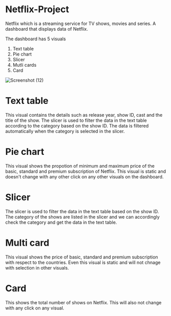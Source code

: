 # Netflix-Project


Netflix which is a streaming service for TV shows, movies and series. A dashboard that displays data of Netflix.

The dashboard has 5 visuals 
1. Text table 
2. Pie chart
3. Slicer
4. Mutli cards
5. Card

![Screenshot (12)](https://user-images.githubusercontent.com/94791275/170517047-bfa3bc44-074d-4690-880e-dd92eeadd4ab.png)


# Text table

This visual contains the details such as release year, show ID, cast and the title of the show. The slicer is used to filter the data in the text table according to the category based on the show ID. The data is filtered automatically when the category is selected in the slicer.

# Pie chart

This visual shows the propotion of minimum and maximum price of the basic, standard and premium subscription of Netflix. This visual is static and doesn't change with any other click on any other visuals on the dashboard.

# Slicer

The slicer is used to filter the data in the text table based on the show ID. The category of the shows are listed in the slicer and we can accordingly check the category and get the data in the text table. 

# Multi card

This visual shows the price of basic, standard and premium subscription with respect to the countries. Even this visual is static and will not chnage with selection in other visuals.

# Card

This shows the total number of shows on Netflix. This will also not change with any click on any visual. 


